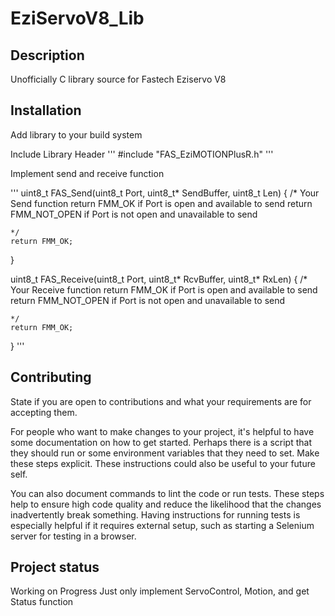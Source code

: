 # EziServoV8_Lib


## Description
Unofficially C library source for Fastech Eziservo V8


## Installation

Add library to your build system

Include Library Header
'''
#include "FAS_EziMOTIONPlusR.h"
'''

Implement send and receive function

'''
uint8_t FAS_Send(uint8_t Port, uint8_t* SendBuffer, uint8_t Len)
{
    /*
        Your Send function
        return FMM_OK           if Port is open and available to send
        return FMM_NOT_OPEN     if Port is not open and unavailable to send
    
    */
	return FMM_OK;
}

uint8_t FAS_Receive(uint8_t Port, uint8_t* RcvBuffer, uint8_t* RxLen)
{
    /*
        Your Receive function
        return FMM_OK           if Port is open and available to send
        return FMM_NOT_OPEN     if Port is not open and unavailable to send
    
    */
	return FMM_OK;
}
'''


## Contributing
State if you are open to contributions and what your requirements are for accepting them.

For people who want to make changes to your project, it's helpful to have some documentation on how to get started. Perhaps there is a script that they should run or some environment variables that they need to set. Make these steps explicit. These instructions could also be useful to your future self.

You can also document commands to lint the code or run tests. These steps help to ensure high code quality and reduce the likelihood that the changes inadvertently break something. Having instructions for running tests is especially helpful if it requires external setup, such as starting a Selenium server for testing in a browser.


## Project status
Working on Progress
Just only implement ServoControl, Motion, and get Status function
